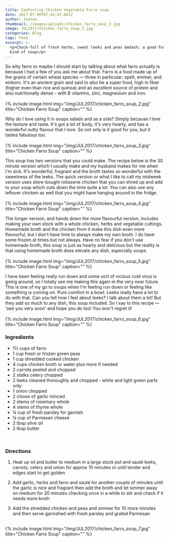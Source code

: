 ```yaml
---
title: Comforting Chicken Vegetable Farro soup
date: 2017-07-06T07:41:47.081Z
author: Joanne
thumbnail: /images/uploads/chicken_farro_soup_2.jpg
image: JUL2017/chicken_farro_soup_1.jpg
categories: Blog
tags: Food
excerpt: >-
  <p>Chock-full of fresh herbs, sweet leeks and peas &mdash; a good-for-the-soul
  kind of soup</p>
---
```


So why farro or maybe I should start by talking about what farro actually is because I had a few of you ask me about that.  Farro is a food made up of the grains of certain wheat species &mdash; three in particular: spelt, emmer, and einkorn. It's an ancient grain and said to also be a super food, high in fiber (higher even than rice and quinoa) and an excellent source of protein and also nutritionally dense - with B vitamins, zinc, magnesium and iron.  
<br>
{% include image.html
img="/img/JUL2017/chicken_farro_soup_2.jpg"
title="Chicken Farro Soup"
caption="" %}
<br>

Why do I love using it in soups salads and as a side? Simply because I love the texture and taste. It's got a lot of body, it's very hearty, and has a wonderful nutty flavour that I love. So not only is it good for you, but it tastes fabulous too.  
<br>
{% include image.html
img="/img/JUL2017/chicken_farro_soup_3.jpg"
title="Chicken Farro Soup"
caption="" %}
<br>

This soup has two versions that you could make. The recipe below is the 30 minute version which I usually make and my husband makes for me when I'm sick. It's wonderful, fragrant and the broth tastes so wonderful with the sweetness of the leeks. The quick version or what I like to call my midweek version uses store-bought rotisserie chicken that you can shred up and add to your soup which cuts down the time quite a lot.  You can also use any leftover chicken as well that you might have hanging around in the fridge.  
<br>
{% include image.html
img="/img/JUL2017/chicken_farro_soup_4.jpg"
title="Chicken Farro Soup"
caption="" %}
<br>

The longer version, and hands down the more flavourful version, includes making your own stock with a whole chicken, herbs and vegetable cuttings. Homemade broth and the chicken from it make this dish even more flavourful, but I don't have time to always make my own broth. I do have some frozen at times but not always.  Have no fear if you don't use homemade broth, this soup is just as hearty and delicious but the reality is that using homemade broth does elevate any dish, especially soups.  
<br>
{% include image.html
img="/img/JUL2017/chicken_farro_soup_5.jpg"
title="Chicken Farro Soup"
caption="" %}
<br>

I have been feeling really run down and some sort of vicious cold virus is going around, so I totally see me making this again in the very near future. This is one of my go to soups when I'm feeling run down or feeling like something is coming on. Pure comfort in a bowl. Leeks really have a lot to do with that.  Can you tell how I feel about leeks? I talk about them a lot! But they add so much to any dish, this soup included. So I say to this recipe &mdash; 'see you very soon' and hope you do too! You won't regret it!  
<br>
{% include image.html
img="/img/JUL2017/chicken_farro_soup_6.jpg"
title="Chicken Farro Soup"
caption="" %}
<br>

### Ingredients

* 1&frac12; cups of farro
* 1 cup fresh or frozen green peas
* 1 cup shredded cooked chicken
* 4 cups chicken broth or water plus more if needed
* 2 carrots peeled and chopped
* 2 stalks celery chopped
* 2 leeks cleaned thoroughly and chopped - white and light green parts only
* 1 onion chopped
* 2 cloves of garlic minced
* 2 stems of rosemary whole
* 4 stems of thyme whole
* &frac14; cup of fresh parsley for garnish
* &frac14; cup of Parmesan cheese
* 2 tbsp olive oil
* 2 tbsp butter  
<br>

### Directions

1. Heat up oil and butter to medium in a large stock pot and sauté leeks, carrots, celery and onion for approx 10 minutes or until tender and edges start to get golden

1. Add garlic, herbs and farro and sauté for another couple of minutes until the garlic is nice and fragrant then add the broth and let simmer away on medium for 20 minutes checking once in a while to stir and check if it needs more broth  

1. Add the shredded chicken and peas and simmer for 10 more minutes and then serve garnished with fresh parsley and grated Parmesan

<br>
{% include image.html
img="/img/JUL2017/chicken_farro_soup_7.jpg"
title="Chicken Farro Soup"
caption="" %}
<br>
